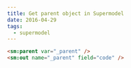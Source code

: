 ```yaml
---
title: Get parent object in Supermodel
date: 2016-04-29
tags:
  - supermodel
---
```


~~~html
<sm:parent var="_parent" />
<sm:out name="_parent" field="code" />
~~~
